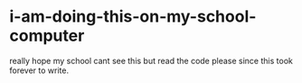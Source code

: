# i-am-doing-this-on-my-school-computer
really hope my school cant see this but read the code please since this took forever to write.
